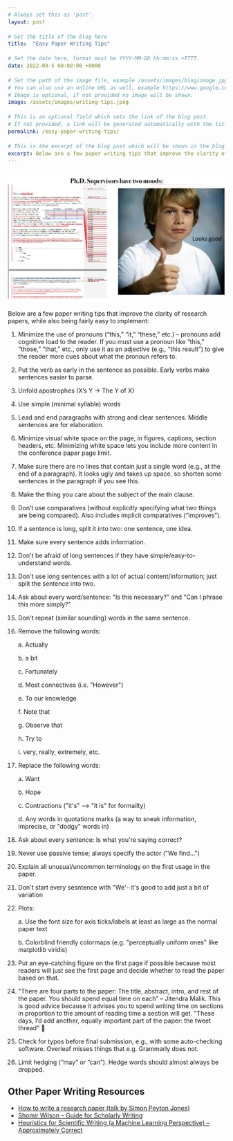 ```yaml
---
# Always set this as 'post'.
layout: post

# Set the title of the blog here
title:  "Easy Paper Writing Tips"

# Set the date here, format must be YYYY-MM-DD hh:mm:ss +TTTT.
date: 2022-09-5 00:00:00 +0000

# Set the path of the image file, example /assets/images/blog/image.jpg
# You can also use an online URL as well, example https://www.google.com/image.jpg
# Image is optional, if not provided no image will be shown.
image: /assets/images/writing-tips.jpeg

# This is an optional field which sets the link of the blog post.
# If not provided, a link will be generated automatically with the title of the blog post.
permalink: /easy-paper-writing-tips/

# This is the excerpt of the blog post which will be shown in the blog listing page.
excerpt: Below are a few paper writing tips that improve the clarity of research papers, while also being fairly easy to implement
---
```


<!-- Add the blog post here in markdown -->

![Easy Paper Writing Tips](/assets/images/writing-tips.jpeg)

Below are a few paper writing tips that improve the clarity of research papers, while also being fairly easy to implement:

1. Minimize the use of pronouns (“this,” “it,” “these,” etc.) – pronouns add cognitive load to the reader. If you must use a pronoun like “this,” “those,” “that,” etc., only use it as an adjective (e.g., “this result”) to give the reader more cues about what the pronoun refers to.

2. Put the verb as early in the sentence as possible. Early verbs make sentences easier to parse.

3. Unfold apostrophes (X’s Y -> The Y of X)

4. Use simple (minimal syllable) words

5. Lead and end paragraphs with strong and clear sentences. Middle sentences are for elaboration.

6. Minimize visual white space on the page, in figures, captions, section headers, etc. Minimizing white space lets you include more content in the conference paper page limit.

7. Make sure there are no lines that contain just a single word (e.g., at the end of a paragraph). It looks ugly and takes up space, so shorten some sentences in the paragraph if you see this.

8. Make the thing you care about the subject of the main clause.

9. Don’t use comparatives (without explicitly specifying what two things are being compared). Also includes implicit comparatives (“improves”).

10. If a sentence is long, split it into two: one sentence, one idea.

11. Make sure every sentence adds information.

12. Don't be afraid of long sentences if they have simple/easy-to-understand words.

13. Don't use long sentences with a lot of actual content/information; just split the sentence into two.

14. Ask about every word/sentence: "Is this necessary?" and "Can I phrase this more simply?"

15. Don't repeat (similar sounding) words in the same sentence.

16. Remove the following words:

    a. Actually
    
    b. a bit
    
    c. Fortunately
    
    d. Most connectives (i.e. "However")
    
    e. To our knowledge
    
    f. Note that
    
    g. Observe that
    
    h. Try to
    
    i. very, really, extremely, etc.
    
17. Replace the following words:

    a. Want
    
    b. Hope
    
    c. Contractions ("it's" --> "it is" for formailty)
    
    d. Any words in quotations marks (a way to sneak information, imprecise, or "dodgy" words in)

18. Ask about every sentence: Is what you're saying correct?

19. Never use passive tense; always specify the actor ("We find...")

20. Explain all unusual/uncommon terminology on the first usage in the paper.

21. Don't start every sesntence with "We'- it's good to add just a bit of variation

22. Plots:
    
    a. Use the font size for axis ticks/labels at least as large as the normal paper text
    
    b. Colorblind friendly colormaps (e.g. "perceptually uniform ones" like matplotlib viridis)
    
23. Put an eye-catching figure on the first page if possible because most readers will just see the first page and decide whether to read the paper based on that.

24. "There are four parts to the paper: The title, abstract, intro, and rest of the paper. You should spend equal time on each” – Jitendra Malik. This is good advice because it advises you to spend writing time on sections in proportion to the amount of reading time a section will get. "These days, I’d add another, equally important part of the paper: the tweet thread" 🙂

25. Check for typos before final submission, e.g., with some auto-checking software. Overleaf misses things that e.g. Grammarly does not.

26. Limit hedging (“may” or “can”). Hedge words should almost always be dropped.

## **Other Paper Writing Resources**

- [How to write a research paper (talk by Simon Peyton Jones)](https://www.youtube.com/watch?v=uuoZ3becbXU)
- [Shomir Wilson – Guide for Scholarly Writing](https://shomir.net/scholarly_writing.html)
- [Heuristics for Scientific Writing (a Machine Learning Perspective) – Approximately Correct](http://approximatelycorrect.com/2018/01/29/heuristics-technical-scientific-writing-machine-learning-perspective/)
